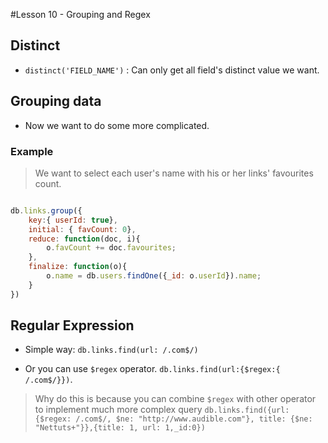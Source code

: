 #Lesson 10 - Grouping and Regex

## Distinct

- `distinct('FIELD_NAME')` : Can only get all field's distinct value we want.

## Grouping data

- Now we want to do some more complicated.

### Example

> We want to select each user's name with his or her links' favourites count.

```javascript

db.links.group({ 
    key:{ userId: true},
    initial: { favCount: 0},
    reduce: function(doc, i){
        o.favCount += doc.favourites;
    },
    finalize: function(o){
        o.name = db.users.findOne({_id: o.userId}).name;
    }
})


```


## Regular Expression

- Simple way: `db.links.find(url: /.com$/)`

- Or you can use `$regex` operator. `db.links.find(url:{$regex:{ /.com$/}})`.

> Why do this is because you can combine `$regex` with other operator to implement much more complex query
> `db.links.find({url: {$regex: /.com$/, $ne: "http://www.audible.com"}, title: {$ne: "Nettuts+"}},{title: 1, url: 1,_id:0})`



